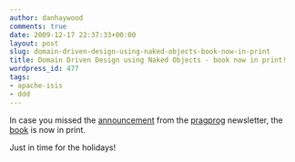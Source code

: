 ```yaml
---
author: danhaywood
comments: true
date: 2009-12-17 22:37:33+00:00
layout: post
slug: domain-driven-design-using-naked-objects-book-now-in-print
title: Domain Driven Design using Naked Objects - book now in print!
wordpress_id: 477
tags:
- apache-isis
- ddd
---
```


In case you missed the [announcement](http://www.pragprog.com/news/naked-objects-and-web-design-for-developers-in-print) from the [pragprog](http://www.pragprog.com) newsletter, the [book](http://www.pragprog.com/titles/dhnako) is now in print.

Just in time for the holidays!
